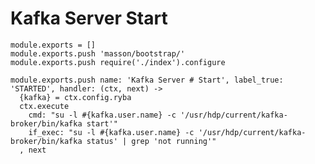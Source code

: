 
# Kafka Server Start

    module.exports = []
    module.exports.push 'masson/bootstrap/'
    module.exports.push require('./index').configure

    module.exports.push name: 'Kafka Server # Start', label_true: 'STARTED', handler: (ctx, next) ->
      {kafka} = ctx.config.ryba
      ctx.execute
        cmd: "su -l #{kafka.user.name} -c '/usr/hdp/current/kafka-broker/bin/kafka start'"
        if_exec: "su -l #{kafka.user.name} -c '/usr/hdp/current/kafka-broker/bin/kafka status' | grep 'not running'"
      , next
     









